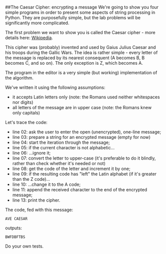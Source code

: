 ##The Caesar Cipher: encrypting a message
We're going to show you four simple programs in order to present some aspects of string processing in Python. They are purposefully simple, but the lab problems will be significantly more complicated.

The first problem we want to show you is called the Caesar cipher - more details here: [Wikipedia](https://en.wikipedia.org/wiki/Caesar_cipher).

This cipher was (probably) invented and used by Gaius Julius Caesar and his troops during the Gallic Wars. The idea is rather simple - every letter of the message is replaced by its nearest consequent (A becomes B, B becomes C, and so on). The only exception is Z, which becomes A.

The program in the editor is a very simple (but working) implementation of the algorithm.

We've written it using the following assumptions:

- it accepts Latin letters only (note: the Romans used neither whitespaces nor digits)
- all letters of the message are in upper case (note: the Romans knew only capitals)

Let's trace the code:

- line 02: ask the user to enter the open (unencrypted), one-line message;
- line 03: prepare a string for an encrypted message (empty for now)
- line 04: start the iteration through the message;
- line 05: if the current character is not alphabetic...
- line 06: ...ignore it;
- line 07: convert the letter to upper-case (it's preferable to do it blindly, rather than check whether it's needed or not)
- line 08: get the code of the letter and increment it by one;
- line 09: if the resulting code has "left" the Latin alphabet (if it's greater than the Z code)...
- line 10: ...change it to the A code;
- line 11: append the received character to the end of the encrypted message;
- line 13: print the cipher.

The code, fed with this message:
```
AVE CAESAR
```
outputs:
```
BWFDBFTBS
```
Do your own tests.
